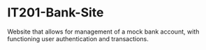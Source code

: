 # IT201-Bank-Site
Website that allows for management of a mock bank account, with functioning user authentication and transactions.
